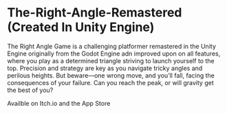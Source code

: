 # The-Right-Angle-Remastered (Created In Unity Engine)

The Right Angle Game is a challenging platformer remastered in the Unity Engine originally from the Godot Engine adn improved upon on all features, where you play as a determined triangle 
striving to launch yourself to the top. Precision and strategy are key as you navigate tricky angles and perilous heights. 
But beware—one wrong move, and you’ll fall, facing the consequences of your failure. Can you reach the peak, or will gravity get the best of you?

Availble on Itch.io and the App Store
